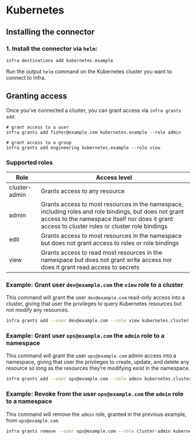 # Kubernetes

## Installing the connector

### 1. Install the connector via `helm`:

```
infra destinations add kubernetes.example
```

Run the output `helm` command on the Kubernetes cluster you want to connect to Infra.

## Granting access

Once you've connected a cluster, you can grant access via `infra grants add`:

```
# grant access to a user
infra grants add fisher@example.com kubernetes.example --role admin

# grant access to a group
infra grants add engineering kubernetes.example --role view
```

### Supported roles

| Role | Access level |
| --- | --- |
| cluster-admin | Grants access to any resource |
| admin | Grants access to most resources in the namespace, including roles and role bindings, but does not grant access to the namespace itself nor does it grant access to cluster roles or cluster role bindings |
| edit | Grants access to most resources in the namespace but does not grant access to roles or role bindings
| view | Grants access to read most resources in the namespace but does not grant write access nor does it grant read access to secrets |

### Example: Grant user `dev@example.com` the `view` role to a cluster

This command will grant the user `dev@example.com` read-only access into a cluster, giving that user the privileges to query Kubernetes resources but not modify any resources.

```bash
infra grants add --user dev@example.com --role view kubernetes.cluster
```

### Example: Grant user `ops@example.com` the `admin` role to a namespace

This command will grant the user `ops@example.com` admin access into a namespace, giving that user the privileges to create, update, and delete any resource so long as the resources they’re modifying exist in the namespace.

```bash
infra grants add --user ops@example.com --role admin kubernetes.cluster.namespace
```

### Example: Revoke from the user `ops@example.com` the `admin` role to a namespace

This command will remove the `admin` role, granted in the previous example, from `ops@example.com`.

```bash
infra grants remove --user ops@example.com --role cluster-admin kubernetes.cluster.namespace
```
